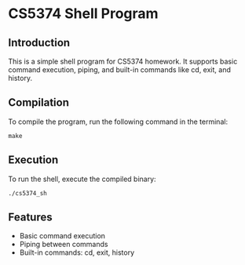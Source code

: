# CS5374 Shell Program

## Introduction

This is a simple shell program for CS5374 homework. It supports basic command execution, piping, and built-in commands like cd, exit, and history.

## Compilation

To compile the program, run the following command in the terminal:

```
make
```

## Execution

To run the shell, execute the compiled binary:

```
./cs5374_sh
```

## Features

- Basic command execution
- Piping between commands
- Built-in commands: cd, exit, history
